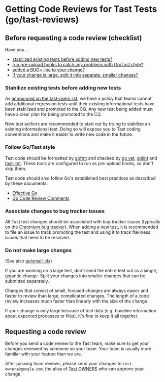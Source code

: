# Getting Code Reviews for Tast Tests (go/tast-reviews)

## Before requesting a code review (checklist)

Have you...

*   [stabilized existing tests before adding new tests?]
*   [run pre-upload hooks to catch any problems with Go/Tast style?]
*   [added a BUG= line to your change?]
*   [if your change is large, split it into separate, smaller changes?]

[stabilized existing tests before adding new tests?]: #Stabilize-existing-tests-before-adding-new-tests
[run pre-upload hooks to catch any problems with Go/Tast style?]: #Follow-Go_Tast-style
[added a BUG= line to your change?]: #Associate-changes-to-bug-tracker-issues
[if your change is large, split it into separate, smaller changes?]: #Do-not-make-large-changes

### Stabilize existing tests before adding new tests

As [announced on the tast-users list], we have a policy that teams cannot add
additional regression tests until their existing informational tests have been
stabilized and promoted to the CQ. Any new test being added must have a clear
plan for being promoted to the CQ.

New test authors are recommended to start out by trying to stabilize an
existing informational test. Doing so will expose you to Tast coding
conventions and make it easier to write new code in the future.

[announced on the tast-users list]: https://groups.google.com/a/chromium.org/d/topic/tast-users/dmS2OWp2bYU/discussion

### Follow Go/Tast style

Test code should be formatted by [gofmt] and checked by [go vet], [golint] and
[tast-lint]. These tools are configured to run as pre-upload hooks, so don't
skip them.

Tast code should also follow Go's established best practices as described by
these documents:

*   [Effective Go]
*   [Go Code Review Comments]

[gofmt]: https://golang.org/cmd/gofmt/
[go vet]: https://golang.org/cmd/vet/
[golint]: https://github.com/golang/lint
[tast-lint]: https://chromium.googlesource.com/chromiumos/platform/tast/+/HEAD/src/chromiumos/cmd/tast-lint/
[Effective Go]: https://golang.org/doc/effective_go.html
[Go Code Review Comments]: https://github.com/golang/go/wiki/CodeReviewComments

### Associate changes to bug tracker issues

All Tast test changes should be associated with bug tracker issues (typically
on the [Chromium bug tracker]). When adding a new test, it is recommended to
file an issue to track promoting the test and using it to track flakiness
issues that need to be resolved.

[Chromium bug tracker]: https://crbug.com/

### Do not make large changes

(See also [go/small-cls])

If you are working on a large test, don't send the entire test out as a single,
gigantic change. Split your changes into smaller changes that can be submitted
separately.

Changes that consist of small, focused changes are always easier and faster to
review than large, complicated changes. The length of a code review increases
much faster than linearly with the size of the change.

If your change is only large because of test data (e.g. baseline information
about expected processes or files), it's fine to keep it all together.

[go/small-cls]: https://goto.google.com/small-cls


## Requesting a code review

Before you send a code review to the Tast team, make sure to get your changes
reviewed by someone on your team. Your team is usually more familiar with your
feature than we are.

After passing team reviews, please send your changes to
`tast-owners@google.com`, the alias of [Tast OWNERS] who can approve your
change.

[Tast OWNERS]: https://chromium.googlesource.com/chromiumos/platform/tast-tests/+/HEAD/OWNERS
